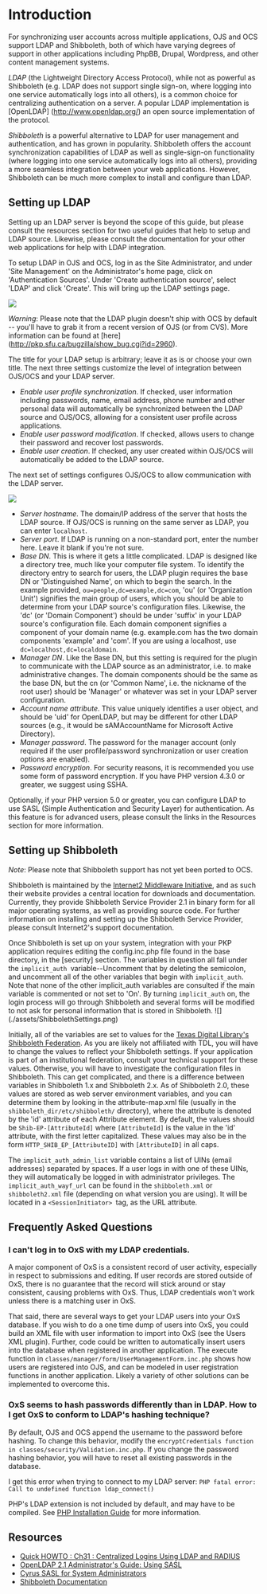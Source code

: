 # Introduction 
For synchronizing user accounts across multiple applications, OJS and OCS support LDAP and Shibboleth, both of which have varying degrees of support in other applications including PhpBB, Drupal, Wordpress, and other content management systems.

*LDAP* (the Lightweight Directory Access Protocol), while not as powerful as Shibboleth (e.g. LDAP does not support single sign-on, where logging into one service automatically logs into all others), is a common choice for centralizing authentication on a server. A popular LDAP implementation is [OpenLDAP] (http://www.openldap.org/) an open source implementation of the protocol.

*Shibboleth* is a powerful alternative to LDAP for user management and authentication, and has grown in popularity. Shibboleth offers the account synchronization capabilities of LDAP as well as single-sign-on functionality (where logging into one service automatically logs into all others), providing a more seamless integration between your web applications. However, Shibboleth can be much more complex to install and configure than LDAP.

## Setting up LDAP
Setting up an LDAP server is beyond the scope of this guide, but please consult the resources section for two useful guides that help to setup and LDAP source. Likewise, please consult the documentation for your other web applications for help with LDAP integration.

To setup LDAP in OJS and OCS, log in as the Site Administrator, and under 'Site Management' on the Administrator's home page, click on 'Authentication Sources'. Under 'Create authentication source', select 'LDAP' and click 'Create'. This will bring up the LDAP settings page.

![](./assets/LdapAuthSources.png)

*Warning*: Please note that the LDAP plugin doesn't ship with OCS by default -- you'll have to grab it from a recent version of OJS (or from CVS). More information can be found at [here] (http://pkp.sfu.ca/bugzilla/show_bug.cgi?id=2960).

The title for your LDAP setup is arbitrary; leave it as is or choose your own title. The next three settings customize the level of integration between OJS/OCS and your LDAP server.

* *Enable user profile synchronization*. If checked, user information including passwords, name, email address, phone number and other personal data will automatically be synchronized between the LDAP source and OJS/OCS, allowing for a consistent user profile across applications.
* *Enable user password modification*. If checked, allows users to change their password and recover lost passwords.
* *Enable user creation*. If checked, any user created within OJS/OCS will automatically be added to the LDAP source.

The next set of settings configures OJS/OCS to allow communication with the LDAP server.

![](./assets/LdapSettings.png)

* *Server hostname*. The domain/IP address of the server that hosts the LDAP source. If OJS/OCS is running on the same server as LDAP, you can enter `localhost`.
* *Server port*. If LDAP is running on a non-standard port, enter the number here. Leave it blank if you're not sure.
* *Base DN*. This is where it gets a little complicated. LDAP is designed like a directory tree, much like your computer file system. To identify the directory entry to search for users, the LDAP plugin requires the base DN or 'Distinguished Name', on which to begin the search. In the example provided, `ou=people,dc=example,dc=com`, 'ou' (or 'Organization Unit') signifies the main group of users, which you should be able to determine from your LDAP source's configuration files. Likewise, the 'dc' (or 'Domain Component') should be under 'suffix' in your LDAP source's configuration file. Each domain component signifies a component of your domain name (e.g. example.com has the two domain components 'example' and 'com'. If you are using a localhost, use `dc=localhost,dc=localdomain`.
* *Manager DN*. Like the Base DN, but this setting is required for the plugin to communicate with the LDAP source as an administrator, i.e. to make administrative changes. The domain components should be the same as the base DN, but the cn (or 'Common Name', i.e. the nickname of the root user) should be 'Manager' or whatever was set in your LDAP server configuration.
* *Account name attribute*. This value uniquely identifies a user object, and should be 'uid' for OpenLDAP, but may be different for other LDAP sources (e.g., it would be sAMAccountName for Microsoft Active Directory).
* *Manager password*. The password for the manager account (only required if the user profile/password synchronization or user creation options are enabled).
* *Password encryption*. For security reasons, it is recommended you use some form of password encryption. If you have PHP version 4.3.0 or greater, we suggest using SSHA.

Optionally, if your PHP version 5.0 or greater, you can configure LDAP to use SASL (Simple Authentication and Security Layer) for authentication. As this feature is for advanced users, please consult the links in the Resources section for more information. 

## Setting up Shibboleth 
*Note*: Please note that Shibboleth support has not yet been ported to OCS. 

Shibboleth is maintained by the [Internet2 Middleware Initiative](http://shibboleth.internet2.edu/), and as such their website provides a central location for downloads and documentation. Currently, they provide Shibboleth Service Provider 2.1 in binary form for all major operating systems, as well as providing source code. For further information on installing and setting up the Shibboleth Service Provider, please consult Internet2's support documentation.

Once Shibboleth is set up on your system, integration with your PKP application requires editing the config.inc.php file found in the base directory, in the [security] section. The variables in question all fall under the `implicit_auth `variable--Uncomment that by deleting the semicolon, and uncomment all of the other variables that begin with `implicit_auth`. Note that none of the other implicit_auth variables are consulted if the main variable is commented or not set to 'On'. By turning `implicit_auth` on, the login process will go through Shibboleth and several forms will be modified to not ask for personal information that is stored in Shibboleth.
![] (./assets/ShibbolethSettings.png)

Initially, all of the variables are set to values for the [Texas Digital Library's Shibboleth Federation](http://www.tdl.org/shibboleth/). As you are likely not affiliated with TDL, you will have to change the values to reflect your Shibboleth settings. If your application is part of an institutional federation, consult your technical support for these values. Otherwise, you will have to investigate the configuration files in Shibboleth. This can get complicated, and there is a difference between variables in Shibboleth 1.x and Shibboleth 2.x. As of Shibboleth 2.0, these values are stored as web server environment variables, and you can determine them by looking in the attribute-map.xml file (usually in the `shibboleth_dir/etc/shibboleth/` directory), where the attribute is denoted by the 'id' attribute of each Attribute element. By default, the values should be `Shib-EP-[AttributeId]` where `[AttributeId]` is the value in the 'id' attribute, with the first letter capitalized. These values may also be in the form `HTTP_SHIB_EP_[AttributeID]` with `[AttributeID]` in all caps.

The `implicit_auth_admin_list` variable contains a list of UINs (email addresses) separated by spaces. If a user logs in with one of these UINs, they will automatically be logged in with administrator privileges. The `implicit_auth_wayf_url` can be found in the `shibboleth.xml` or `shibboleth2.xml` file (depending on what version you are using). It will be located in a `<SessionInitiator> `tag, as the URL attribute.

## Frequently Asked Questions

### I can't log in to OxS with my LDAP credentials. 
A major component of OxS is a consistent record of user activity, especially in respect to submissions and editing. If user records are stored outside of OxS, there is no guarantee that the record will stick around or stay consistent, causing problems with OxS. Thus, LDAP credentials won't work unless there is a matching user in OxS.

That said, there are several ways to get your LDAP users into your OxS database. If you wish to do a one time dump of users into OxS, you could build an XML file with user information to import into OxS (see the Users XML plugin). Further, code could be written to automatically insert users into the database when registered in another application. The execute function in `classes/manager/form/UserManagementForm.inc.php` shows how users are registered into OJS, and can be modeled in user registration functions in another application. Likely a variety of other solutions can be implemented to overcome this.

### OxS seems to hash passwords differently than in LDAP. How to I get OxS to conform to LDAP's hashing technique?
By default, OJS and OCS append the username to the password before hashing. To change this behavior, modify the `encryptCredentials function in classes/security/Validation.inc.php`. If you change the password hashing behavior, you will have to reset all existing passwords in the database.

I get this error when trying to connect to my LDAP server:
```PHP fatal error: Call to undefined function ldap_connect()```

PHP's LDAP extension is not included by default, and may have to be compiled. See [PHP Installation Guide](http://ca.php.net/manual/en/ldap.installation.php) for more information.

## Resources 
* [Quick HOWTO : Ch31 : Centralized Logins Using LDAP and RADIUS ](http://www.linuxhomenetworking.com/wiki/index.php/Quick_HOWTO_:_Ch31_:_Centralized_Logins_Using_LDAP_and_RADIUS)
* [OpenLDAP 2.1 Administrator's Guide: Using SASL](http://www.openldap.org/doc/admin21/sasl.html) 
* [Cyrus SASL for System Administrators](http://www.sendmail.org/~ca/email/cyrus/sysadmin.html)
* [Shibboleth Documentation](https://spaces.internet2.edu/display/SHIB/)
